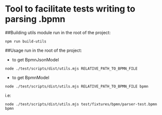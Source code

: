 # Tool to facilitate tests writing to parsing .bpmn
##Building utils module
run in the root of the project:

```npm run build-utils```

##Usage
run in the root of the project:

- to get BpmnJsonModel

```node ./test/scripts/dist/utils.mjs RELATIVE_PATH_TO_BPMN_FILE```

- to get BpmnModel

```node ./test/scripts/dist/utils.mjs RELATIVE_PATH_TO_BPMN_FILE bpmn```

i.e:

```node ./test/scripts/dist/utils.mjs test/fixtures/bpmn/parser-test.bpmn bpmn```
